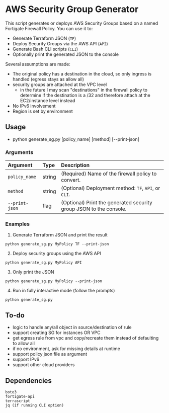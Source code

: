 # AWS Security Group Generator

This script generates or deploys AWS Security Groups based on a named Fortigate Firewall Policy. You can use it to:
- Generate Terraform JSON (`TF`)
- Deploy Security Groups via the AWS API (`API`)
- Generate Bash CLI scripts (`CLI`)
- Optionally print the generated JSON to the console

Several assumptions are made:
- The original policy has a destination in the cloud, so only ingress is handled (egress stays as allow all)
- security groups are attached at the VPC level
  - in the future I may scan "destinations" in the firewall policy to determine if the destination is a /32 and therefore attach at the EC2/instance level instead
- No IPv6 involvement
- Region is set by environment

## Usage
- python generate_sg.py [policy_name] [method] [--print-json]

### Arguments
| Argument  | Type | Description |
| :------------- |:-------------|:-------------
| `policy_name`      | string   | (Required) Name of the firewall policy to convert. |
| `method`     | string     | (Optional) Deployment method: `TF`, `API`, or `CLI`.
| `--print-json`   | flag    | (Optional) Print the generated security group JSON to the console.

### Examples
1. Generate Terraform JSON and print the result
```
python generate_sg.py MyPolicy TF --print-json
```
2. Deploy security groups using the AWS API
```
python generate_sg.py MyPolicy API
```
3. Only print the JSON
```
python generate_sg.py MyPolicy --print-json
```
4. Run in fully interactive mode (follow the prompts)
```
python generate_sg.py
```

## To-do
- logic to handle any/all object in source/destination of rule
- support creating SG for instances OR VPC
- get egress rule from vpc and copy/recreate them instead of defaulting to allow all
- if no environment, ask for missing details at runtime
- support policy json file as argument
- support IPv6
- support other cloud providers

## Dependencies
```
boto3
fortigate-api
terrascript
jq (if running CLI option)
```